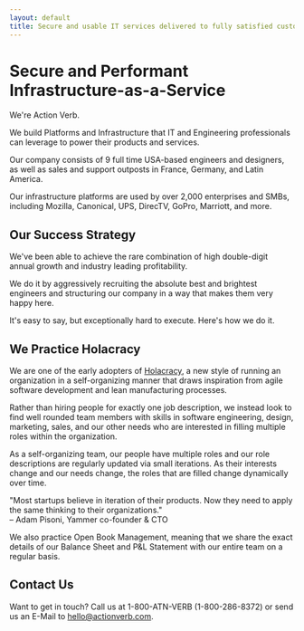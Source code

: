 ```yaml
---
layout: default
title: Secure and usable IT services delivered to fully satisfied customers.
---
```


# Secure and Performant Infrastructure-as-a-Service

We're Action Verb.

We build Platforms and Infrastructure that IT and Engineering
professionals can leverage to power their products and services.

Our company consists of 9 full time USA-based engineers and designers,
as well as sales and support outposts in France, Germany, and Latin
America.

Our infrastructure platforms are used by over 2,000 enterprises and
SMBs, including Mozilla, Canonical, UPS, DirecTV, GoPro, Marriott, and
more.


## Our Success Strategy

We've been able to achieve the rare combination of high double-digit
annual growth and industry leading profitability.

We do it by aggressively recruiting the absolute best and brightest
engineers and structuring our company in a way that makes them very
happy here.

It's easy to say, but exceptionally hard to execute.  Here's how we do
it.


## We Practice Holacracy

We are one of the early adopters of <a href="http://www.holacracy.org/" target="_blank">Holacracy</a>, a new style
of running an organization in a self-organizing manner that draws
inspiration from agile software development and lean manufacturing
processes.

Rather than hiring people for exactly one job description, we instead
look to find well rounded team members with skills in software
engineering, design, marketing, sales, and our other needs who are
interested in filling multiple roles within the organization.

As a self-organizing team, our people have multiple roles and our role
descriptions are regularly updated via small iterations.  As their
interests change and our needs change, the roles that are filled change
dynamically over time.

<div class="quote">&quot;Most startups believe in iteration of their
products. Now they need to apply the same thinking to their
organizations.&quot;<br />&ndash; Adam Pisoni, Yammer co-founder & CTO</div>

We also practice Open Book Management, meaning that we share the exact
details of our Balance Sheet and P&L Statement with our entire team on a
regular basis.




## Contact Us

Want to get in touch?  Call us at 1-800-ATN-VERB (1-800-286-8372) or
send us an E-Mail to hello@actionverb.com.
